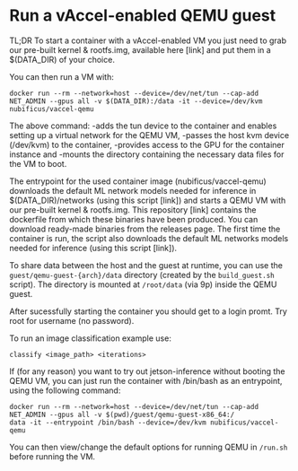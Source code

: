 # Run a vAccel-enabled QEMU guest

TL;DR To start a container with a vAccel-enabled VM you just need to grab our pre-built kernel & rootfs.img, available here [link] and put them in a $(DATA_DIR) of your choice.

You can then run a VM with:

```
docker run --rm --network=host --device=/dev/net/tun --cap-add NET_ADMIN --gpus all -v $(DATA_DIR):/data -it --device=/dev/kvm nubificus/vaccel-qemu
```

The above command: -adds the tun device to the container and enables setting up a virtual network for the QEMU VM, -passes the host kvm device (/dev/kvm) to the container, -provides access to the GPU for the container instance and -mounts the directory containing the necessary data files for the VM to boot.

The entrypoint for the used container image (nubificus/vaccel-qemu) downloads the default ML network models needed for inference in $(DATA_DIR)/networks (using this script [link]) and starts a QEMU VM with our pre-built kernel & rootfs.img. This repository [link] contains the dockerfile from which these binaries have been produced. You can download ready-made binaries from the releases page. The first time the container is run, the script also downloads the default ML networks models needed for inference (using this script [link]).

To share data between the host and the guest at runtime, you can use the `guest/qemu-guest-{arch}/data` directory (created by the `build_guest.sh` script). The directory is mounted at `/root/data` (via 9p) inside the QEMU guest.

After sucessfully starting the container you should get to a login promt. Try root for username (no password).

To run an image classification example use:
```
classify <image_path> <iterations>
```

If (for any reason) you want to try out jetson-inference without booting the QEMU VM, you can just run the container with /bin/bash as an entrypoint, using the following command:

```
docker run --rm --network=host --device=/dev/net/tun --cap-add NET_ADMIN --gpus all -v $(pwd)/guest/qemu-guest-x86_64:/
data -it --entrypoint /bin/bash --device=/dev/kvm nubificus/vaccel-qemu
```

You can then view/change the default options for running QEMU in `/run.sh` before running the VM.
